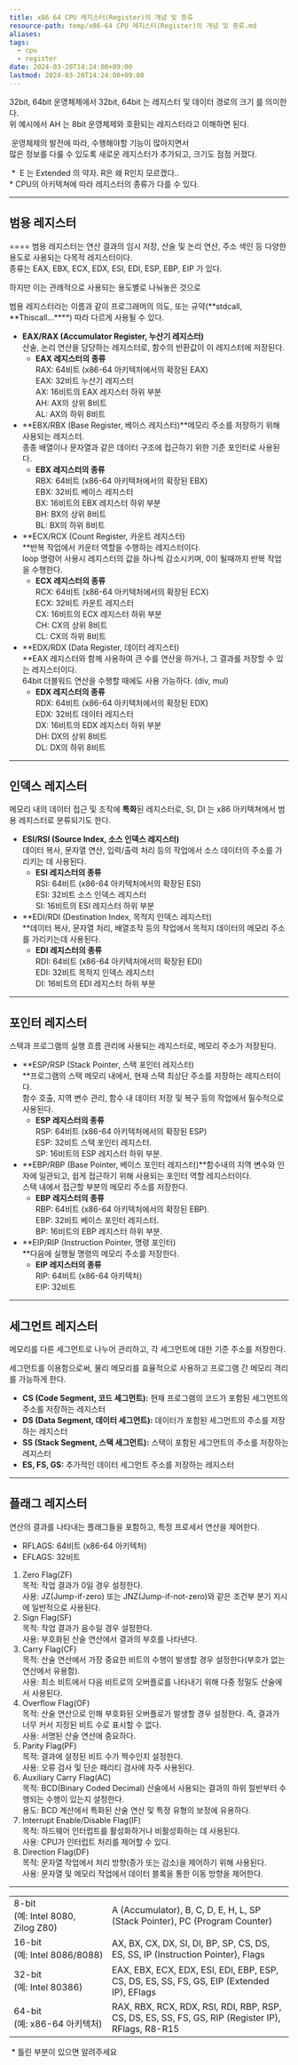 ```yaml
---
title: x86 64 CPU 레지스터(Register)의 개념 및 종류
resource-path: temp/x86-64 CPU 레지스터(Register)의 개념 및 종류.md
aliases:
tags:
  - cpu
  - register
date: 2024-03-20T14:24:00+09:00
lastmod: 2024-03-20T14:24:00+09:00
---
```

32bit, 64bit 운영체제에서 32bit, 64bit 는 레지스터 및 데이터 경로의 크기 를 의미한다.  
위 예시에서 AH 는 8bit 운영체제와 호환되는 레지스터라고 이해하면 된다. 

 운영체제의 발전에 따라, 수행해야할 기능이 많아지면서  
많은 정보를 다룰 수 있도록 새로운 레지스터가 추가되고, 크기도 점점 커졌다.

 \*  E 는 Extended 의 약자. R은 왜 R인지 모르겠다..  
\* CPU의 아키텍쳐에 따라 레지스터의 종류가 다를 수 있다.

___

## **범용 레지스터**
====
범용 레지스터는 연산 결과의 임시 저장, 산술 및 논리 연산, 주소 색인 등 다양한 용도로 사용되는 다목적 레지스터이다.  
종류는 EAX, EBX, ECX, EDX, ESI, EDI, ESP, EBP, EIP 가 있다.

하지만 이는 관례적으로 사용되는 용도별로 나눠놓은 것으로

범용 레지스터라는 이름과 같이 프로그래머의 의도, 또는 규약(**stdcall, **Thiscall...****) 따라 다르게 사용될 수 있다.

-   **EAX/RAX (Accumulator Register, 누산기 레지스터)**  
    산술, 논리 연산을 담당하는 레지스터로, 함수의 반환값이 이 레지스터에 저장된다.  
    -   **EAX 레지스터의 종류**  
        RAX: 64비트 (x86-64 아키텍처에서의 확장된 EAX)  
        EAX: 32비트 누산기 레지스터  
        AX: 16비트의 EAX 레지스터 하위 부분  
        AH: AX의 상위 8비트  
        AL: AX의 하위 8비트
-   **EBX/RBX (Base Register, 베이스 레지스터)**메모리 주소를 저장하기 위해 사용되는 레지스터.  
    종종 배열이나 문자열과 같은 데이터 구조에 접근하기 위한 기준 포인터로 사용된다.
    -   **EBX 레지스터의 종류**  
        RBX: 64비트 (x86-64 아키텍처에서의 확장된 EBX)  
        EBX: 32비트 베이스 레지스터  
        BX: 16비트의 EBX 레지스터 하위 부분  
        BH: BX의 상위 8비트  
        BL: BX의 하위 8비트
-   **ECX/RCX (Count Register, 카운트 레지스터)  
    **반복 작업에서 카운터 역할을 수행하는 레지스터이다.  
    loop 명령어 사용시 레지스터의 값을 하나씩 감소시키며, 0이 될때까지 반복 작업을 수행한다.
    -   **ECX 레지스터의 종류**  
        RCX: 64비트 (x86-64 아키텍처에서의 확장된 ECX)  
        ECX: 32비트 카운트 레지스터  
        CX: 16비트의 ECX 레지스터 하위 부분  
        CH: CX의 상위 8비트  
        CL: CX의 하위 8비트
-   **EDX/RDX (Data Register, 데이터 레지스터)  
    **EAX 레지스터와 함께 사용하여 큰 수를 연산을 하거나, 그 결과를 저장할 수 있는 레지스터이다.  
    64bit 더블워드 연산을 수행할 때에도 사용 가능하다. (div, mul)
    -   **EDX 레지스터의 종류**  
        RDX: 64비트 (x86-64 아키텍처에서의 확장된 EDX)  
        EDX: 32비트 데이터 레지스터  
        DX: 16비트의 EDX 레지스터 하위 부분  
        DH: DX의 상위 8비트  
        DL: DX의 하위 8비트

___

## **인덱스 레지스터**

메모리 내의 데이터 접근 및 조작에 **특화**된 레지스터로, SI, DI 는 x86 아키텍쳐에서 범용 레지스터로 분류되기도 한다.

-   **ESI/RSI (Source Index, 소스 인덱스 레지스터)**  
    데이터 복사, 문자열 연산, 입력/출력 처리 등의 작업에서 소스 데이터의 주소를 가리키는 데 사용된다.
    -   **ESI 레지스터의 종류**  
        RSI: 64비트 (x86-64 아키텍처에서의 확장된 ESI)  
        ESI: 32비트 소스 인덱스 레지스터  
        SI: 16비트의 ESI 레지스터 하위 부분
-   **EDI/RDI (Destination Index, 목적지 인덱스 레지스터)  
    **데이터 복사, 문자열 처리, 배열조작 등의 작업에서 목적지 데이터의 메모리 주소를 가리키는데 사용된다.
    -   **EDI 레지스터의 종류**  
        RDI: 64비트 (x86-64 아키텍처에서의 확장된 EDI)  
        EDI: 32비트 목적지 인덱스 레지스터  
        DI: 16비트의 EDI 레지스터 하위 부분

___

## **포인터 레지스터**

스택과 프로그램의 실행 흐름 관리에 사용되는 레지스터로, 메모리 주소가 저장된다.

-   **ESP/RSP (Stack Pointer, 스택 포인터 레지스터)  
    **프로그램의 스택 메모리 내에서, 현재 스택 최상단 주소를 저장하는 레지스터이다.  
    함수 호출, 지역 변수 관리, 함수 내 데이터 저장 및 복구 등의 작업에서 필수적으로 사용된다.
    -   **ESP 레지스터의 종류**  
        RSP: 64비트 (x86-64 아키텍처에서의 확장된 ESP)  
        ESP: 32비트 스택 포인터 레지스터.  
        SP: 16비트의 ESP 레지스터 하위 부분.
-   **EBP/RBP (Base Pointer, 베이스 포인터 레지스터)**함수내의 지역 변수와 인자에 일관되고, 쉽게 접근하기 위해 사용되는 포인터 역할 레지스터이다.  
    스택 내에서 접근할 부분의 메모리 주소를 저장한다.
    -   **EBP 레지스터의 종류**  
        RBP: 64비트 (x86-64 아키텍처에서의 확장된 EBP).  
        EBP: 32비트 베이스 포인터 레지스터.  
        BP: 16비트의 EBP 레지스터 하위 부분.
-   **EIP/RIP (Instruction Pointer, 명령 포인터)  
    **다음에 실행될 명령의 메모리 주소를 저장한다. 
    -   **EIP 레지스터의 종류**  
        RIP: 64비트 (x86-64 아키텍처)  
        EIP: 32비트

___

## **세그먼트 레지스터**

메모리를 다른 세그먼트로 나누어 관리하고, 각 세그먼트에 대한 기준 주소를 저장한다.

세그먼트를 이용함으로써, 물리 메모리를 효율적으로 사용하고 프로그램 간 메모리 격리를 가능하게 한다.  

-   **CS (Code Segment, 코드 세그먼트):** 현재 프로그램의 코드가 포함된 세그먼트의 주소를 저장하는 레지스터
-   **DS (Data Segment, 데이터 세그먼트):** 데이터가 포함된 세그먼트의 주소를 저장하는 레지스터
-   **SS (Stack Segment, 스택 세그먼트):** 스택이 포함된 세그먼트의 주소를 저장하는 레지스터
-   **ES, FS, GS:** 추가적인 데이터 세그먼트 주소를 저장하는 레지스터

___

## **플래그 레지스터**

연산의 결과를 나타내는 플래그들을 포함하고, 특정 프로세서 연산을 제어한다.

-   RFLAGS: 64비트 (x86-64 아키텍처)
-   EFLAGS: 32비트

1.  Zero Flag(ZF)  
    목적: 작업 결과가 0일 경우 설정한다.  
    사용: JZ(Jump-if-zero) 또는 JNZ(Jump-if-not-zero)와 같은 조건부 분기 지시에 일반적으로 사용된다.
2.  Sign Flag(SF)  
    목적: 작업 결과가 음수일 경우 설정한다.  
    사용: 부호화된 산술 연산에서 결과의 부호를 나타낸다.
3.  Carry Flag(CF)  
    목적: 산술 연산에서 가장 중요한 비트의 수행이 발생할 경우 설정한다(부호가 없는 연산에서 유용함).  
    사용: 최소 비트에서 다음 비트로의 오버플로를 나타내기 위해 다중 정밀도 산술에서 사용된다.
4.  Overflow Flag(OF)  
    목적: 산술 연산으로 인해 부호화된 오버플로가 발생할 경우 설정한다. 즉, 결과가 너무 커서 지정된 비트 수로 표시할 수 없다.  
    사용: 서명된 산술 연산에 중요하다.
5.  Parity Flag(PF)  
    목적: 결과에 설정된 비트 수가 짝수인지 설정한다.  
    사용: 오류 검사 및 단순 패리티 검사에 자주 사용된다.
6.  Auxiliary Carry Flag(AC)  
    목적: BCD(Binary Coded Decimal) 산술에서 사용되는 결과의 하위 절반부터 수행되는 수행이 있는지 설정한다.  
    용도: BCD 계산에서 특화된 산술 연산 및 특정 유형의 보정에 유용하다.
7.  Interrupt Enable/Disable Flag(IF)  
    목적: 하드웨어 인터럽트를 활성화하거나 비활성화하는 데 사용된다.  
    사용: CPU가 인터럽트 처리를 제어할 수 있다.
8.  Direction Flag(DF)  
    목적: 문자열 작업에서 처리 방향(증가 또는 감소)을 제어하기 위해 사용된다.  
    사용: 문자열 및 메모리 작업에서 데이터 블록을 통한 이동 방향을 제어한다.

___


<table data-ke-align="alignLeft"><tbody><tr><td>8-bit<br>(예:&nbsp;Intel&nbsp;8080,&nbsp;<br>Zilog&nbsp;Z80)</td><td>A (Accumulator), B, C, D, E, H, L, SP (Stack Pointer), PC (Program Counter)</td></tr><tr><td>16-bit<br>(예:&nbsp;Intel&nbsp;8086/8088)</td><td>AX, BX, CX, DX, SI, DI, BP, SP, CS, DS, ES, SS, IP (Instruction Pointer), Flags</td></tr><tr><td>32-bit<br>(예:&nbsp;Intel&nbsp;80386)</td><td>EAX, EBX, ECX, EDX, ESI, EDI, EBP, ESP, CS, DS, ES, SS, FS, GS, EIP (Extended IP), EFlags</td></tr><tr><td>64-bit<br>(예:&nbsp;x86-64&nbsp;아키텍처)</td><td>RAX, RBX, RCX, RDX, RSI, RDI, RBP, RSP, CS, DS, ES, SS, FS, GS, RIP (Register IP), RFlags, R8-R15</td></tr></tbody></table>

 \* 틀린 부분이 있으면 알려주세요